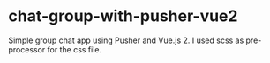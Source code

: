 # chat-group-with-pusher-vue2
Simple group chat app using Pusher and Vue.js 2.
I used scss as pre-processor for the css file.
